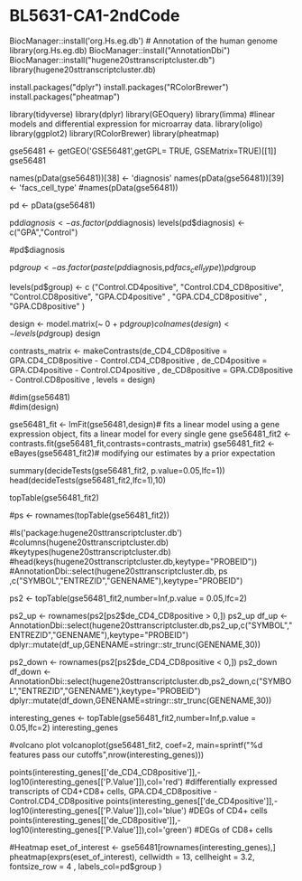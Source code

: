 # BL5631-CA1-2ndCode

BiocManager::install('org.Hs.eg.db') # Annotation of the human genome
library(org.Hs.eg.db)
BiocManager::install("AnnotationDbi")
BiocManager::install("hugene20sttranscriptcluster.db")
library(hugene20sttranscriptcluster.db)

install.packages("dplyr")
install.packages("RColorBrewer")
install.packages("pheatmap")

library(tidyverse)
library(dplyr)
library(GEOquery)
library(limma) #linear models and differential expression for microarray data.
library(oligo)
library(ggplot2)
library(RColorBrewer)
library(pheatmap)


gse56481 <- getGEO('GSE56481',getGPL= TRUE, GSEMatrix=TRUE)[[1]]
gse56481

names(pData(gse56481))[38] <- 'diagnosis'
names(pData(gse56481))[39] <- 'facs_cell_type'
#names(pData(gse56481))

pd <- pData(gse56481)


pd$diagnosis <- as.factor(pd$diagnosis)
levels(pd$diagnosis) <- c("GPA","Control")

#pd$diagnosis

pd$group <- as.factor(paste(pd$diagnosis,pd$facs_cell_type))
pd$group


levels(pd$group) <- c ("Control.CD4positive", "Control.CD4_CD8positive", "Control.CD8positive",  "GPA.CD4positive" ,  "GPA.CD4_CD8positive" , "GPA.CD8positive" )

design <- model.matrix(~ 0 + pd$group)
colnames(design) <- levels(pd$group)
design

contrasts_matrix <- makeContrasts(de_CD4_CD8positive = GPA.CD4_CD8positive - Control.CD4_CD8positive ,
                                  de_CD4positive = GPA.CD4positive - Control.CD4positive ,
                                  de_CD8positive = GPA.CD8positive - Control.CD8positive , 
                                  levels = design)
 
#dim(gse56481)   
#dim(design) 
                                  
gse56481_fit <- lmFit(gse56481,design)# fits a linear model using a gene expression object, fits a linear model for every single gene
gse56481_fit2 <- contrasts.fit(gse56481_fit,contrasts=contrasts_matrix)
gse56481_fit2 <- eBayes(gse56481_fit2)# modifying our estimates by a prior expectation

summary(decideTests(gse56481_fit2, p.value=0.05,lfc=1))
head(decideTests(gse56481_fit2,lfc=1),10)

topTable(gse56481_fit2)


#ps <- rownames(topTable(gse56481_fit2))

#ls('package:hugene20sttranscriptcluster.db')
#columns(hugene20sttranscriptcluster.db)
#keytypes(hugene20sttranscriptcluster.db)
#head(keys(hugene20sttranscriptcluster.db,keytype="PROBEID"))
#AnnotationDbi::select(hugene20sttranscriptcluster.db, ps ,c("SYMBOL","ENTREZID","GENENAME"),keytype="PROBEID")

ps2 <- topTable(gse56481_fit2,number=Inf,p.value = 0.05,lfc=2)

ps2_up <- rownames(ps2[ps2$de_CD4_CD8positive > 0,])
ps2_up
df_up <- AnnotationDbi::select(hugene20sttranscriptcluster.db,ps2_up,c("SYMBOL","ENTREZID","GENENAME"),keytype="PROBEID")
dplyr::mutate(df_up,GENENAME=stringr::str_trunc(GENENAME,30))

ps2_down <- rownames(ps2[ps2$de_CD4_CD8positive < 0,])
ps2_down
df_down <- AnnotationDbi::select(hugene20sttranscriptcluster.db,ps2_down,c("SYMBOL","ENTREZID","GENENAME"),keytype="PROBEID")
dplyr::mutate(df_down,GENENAME=stringr::str_trunc(GENENAME,30))

         
interesting_genes <- topTable(gse56481_fit2,number=Inf,p.value = 0.05,lfc=2)
interesting_genes

#volcano plot
volcanoplot(gse56481_fit2, coef=2, main=sprintf("%d features pass our cutoffs",nrow(interesting_genes)))

points(interesting_genes[['de_CD4_CD8positive']],-log10(interesting_genes[['P.Value']]),col='red') #differentially expressed transcripts of CD4+CD8+ cells, GPA.CD4_CD8positive - Control.CD4_CD8positive
points(interesting_genes[['de_CD4positive']],-log10(interesting_genes[['P.Value']]),col='blue') #DEGs of CD4+ cells
points(interesting_genes[['de_CD8positive']],-log10(interesting_genes[['P.Value']]),col='green') #DEGs of CD8+ cells


#Heatmap
eset_of_interest <- gse56481[rownames(interesting_genes),]
pheatmap(exprs(eset_of_interest), cellwidth = 13, cellheight = 3.2, fontsize_row = 4 , labels_col=pd$group )




